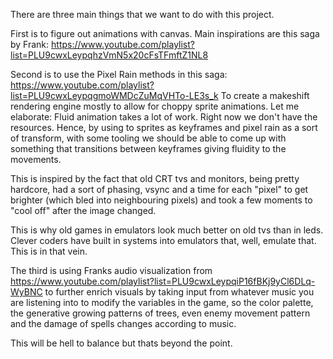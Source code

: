 There are three main things that we want to do with this project.

First is to figure out animations with canvas. Main inspirations are this saga by Frank:
https://www.youtube.com/playlist?list=PLU9cwxLeypqhzVmN5x20cFsTFmftZ1NL8

Second is to use the Pixel Rain methods in this saga:
https://www.youtube.com/playlist?list=PLU9cwxLeypqgmoWMDcZuMqVHTo-LE3s_k
To create a makeshift rendering engine mostly to allow for choppy sprite animations. Let me elaborate: Fluid animation takes a lot of work. Right now we don't have the resources. Hence, by using to sprites as keyframes and pixel rain as a sort of transform, with some tooling we should be able to come up with something that transitions between keyframes giving fluidity to the movements.

This is inspired by the fact that old CRT tvs and monitors, being pretty hardcore, had a sort of phasing, vsync and a time for each "pixel" to get brighter (which bled into neighbouring pixels) and took a few moments to "cool off" after the image changed.

This is why old games in emulators look much better on old tvs than in leds. Clever coders have built in systems into emulators that, well, emulate that. This is in that vein.

The third is using Franks audio visualization from
https://www.youtube.com/playlist?list=PLU9cwxLeypqiP16fBKj9yCl6DLq-WyBNC
to further enrich visuals by taking input from whatever music you are listening into to modify the variables in the game, so the color palette, the generative growing patterns of trees, even enemy movement pattern and the damage of spells changes according to music.

This will be hell to balance but thats beyond the point.